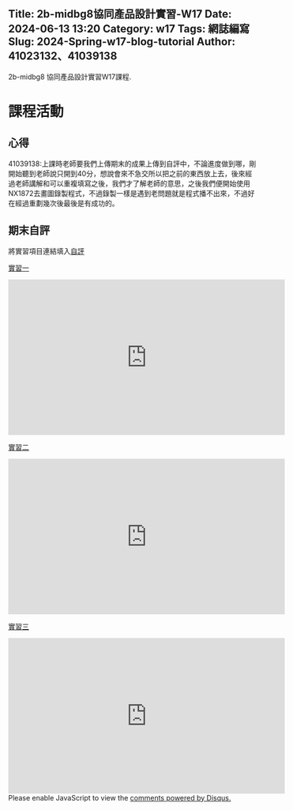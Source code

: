 Title: 2b-midbg8協同產品設計實習-W17
Date: 2024-06-13 13:20
Category: w17
Tags: 網誌編寫
Slug: 2024-Spring-w17-blog-tutorial
Author: 41023132、41039138
---

2b-midbg8 協同產品設計實習W17課程.

<!-- PELICAN_END_SUMMARY -->

# 課程活動


## 心得

41039138:上課時老師要我們上傳期末的成果上傳到自評中，不論進度做到哪，剛開始聽到老師說只開到40分，想說會來不急交所以把之前的東西放上去，後來經過老師講解和可以重複填寫之後，我們才了解老師的意思，之後我們便開始使用NX1872去畫圖錄製程式，不過錄製一樣是遇到老問題就是程式播不出來，不過好在經過重劃幾次後最後是有成功的。

## 期末自評

將實習項目連結填入[自評](https://forms.gle/kLp6CUyn9xy6ybRy6)


[實習一](https://www.youtube.com/watch?v=LdYhzhe-eEs)

<iframe width="560" height="315" src="https://www.youtube.com/embed/LdYhzhe-eEs?si=XZGPpMcrpYEhNKa8" title="YouTube video player" frameborder="0" allow="accelerometer; autoplay; clipboard-write; encrypted-media; gyroscope; picture-in-picture; web-share" referrerpolicy="strict-origin-when-cross-origin" allowfullscreen></iframe>

[實習二](https://www.youtube.com/watch?v=lKLA0nLA_8M)


<iframe width="560" height="315" src="https://www.youtube.com/embed/lKLA0nLA_8M?si=JINUjKtLaOA4zdXL" title="YouTube video player" frameborder="0" allow="accelerometer; autoplay; clipboard-write; encrypted-media; gyroscope; picture-in-picture; web-share" referrerpolicy="strict-origin-when-cross-origin" allowfullscreen></iframe>

[實習三](https://www.youtube.com/watch?v=-RXvD20jy50)

<iframe width="560" height="315" src="https://www.youtube.com/embed/-RXvD20jy50?si=nPCqYnYgm8pn937o" title="YouTube video player" frameborder="0" allow="accelerometer; autoplay; clipboard-write; encrypted-media; gyroscope; picture-in-picture; web-share" referrerpolicy="strict-origin-when-cross-origin" allowfullscreen></iframe>


<div id="disqus_thread"></div>
<script>
    /**
    *  RECOMMENDED CONFIGURATION VARIABLES: EDIT AND UNCOMMENT THE SECTION BELOW TO INSERT DYNAMIC VALUES FROM YOUR PLATFORM OR CMS.
    *  LEARN WHY DEFINING THESE VARIABLES IS IMPORTANT: https://disqus.com/admin/universalcode/#configuration-variables    */
    /*
    var disqus_config = function () {
    this.page.url = PAGE_URL;  // Replace PAGE_URL with your page's canonical URL variable
    this.page.identifier = PAGE_IDENTIFIER; // Replace PAGE_IDENTIFIER with your page's unique identifier variable
    };
    */
    (function() { // DON'T EDIT BELOW THIS LINE
    var d = document, s = d.createElement('script');
    s.src = 'https://blog-1-4.disqus.com/embed.js';
    s.setAttribute('data-timestamp', +new Date());
    (d.head || d.body).appendChild(s);
    })();
</script>
<noscript>Please enable JavaScript to view the <a href="https://disqus.com/?ref_noscript">comments powered by Disqus.</a></noscript>
